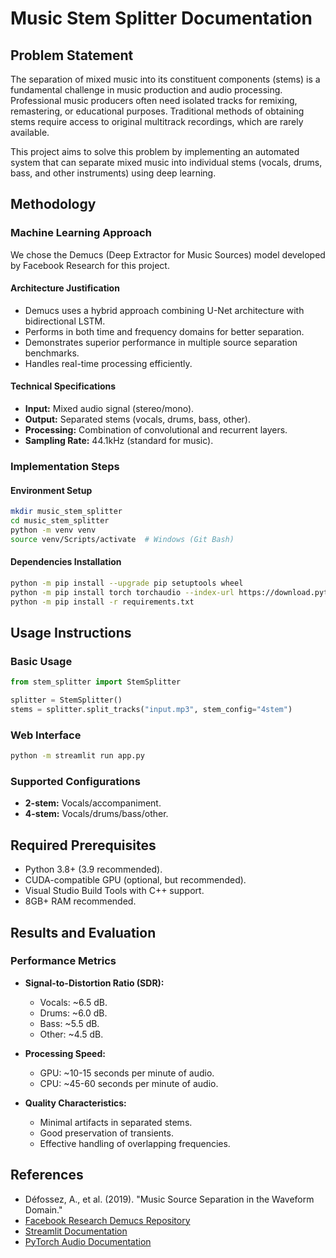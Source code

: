 # Music Stem Splitter Documentation

## Problem Statement

The separation of mixed music into its constituent components (stems) is a fundamental challenge in music production and audio processing. Professional music producers often need isolated tracks for remixing, remastering, or educational purposes. Traditional methods of obtaining stems require access to original multitrack recordings, which are rarely available.

This project aims to solve this problem by implementing an automated system that can separate mixed music into individual stems (vocals, drums, bass, and other instruments) using deep learning.

## Methodology

### Machine Learning Approach

We chose the Demucs (Deep Extractor for Music Sources) model developed by Facebook Research for this project. 

#### Architecture Justification

- Demucs uses a hybrid approach combining U-Net architecture with bidirectional LSTM.
- Performs in both time and frequency domains for better separation.
- Demonstrates superior performance in multiple source separation benchmarks.
- Handles real-time processing efficiently.

#### Technical Specifications

- **Input:** Mixed audio signal (stereo/mono).
- **Output:** Separated stems (vocals, drums, bass, other).
- **Processing:** Combination of convolutional and recurrent layers.
- **Sampling Rate:** 44.1kHz (standard for music).

### Implementation Steps

#### Environment Setup

```bash
mkdir music_stem_splitter
cd music_stem_splitter
python -m venv venv
source venv/Scripts/activate  # Windows (Git Bash)
```

#### Dependencies Installation

```bash
python -m pip install --upgrade pip setuptools wheel
python -m pip install torch torchaudio --index-url https://download.pytorch.org/whl/cu118
python -m pip install -r requirements.txt
```

## Usage Instructions

### Basic Usage

```python
from stem_splitter import StemSplitter

splitter = StemSplitter()
stems = splitter.split_tracks("input.mp3", stem_config="4stem")
```

### Web Interface

```bash
python -m streamlit run app.py
```

### Supported Configurations

- **2-stem:** Vocals/accompaniment.
- **4-stem:** Vocals/drums/bass/other.

## Required Prerequisites

- Python 3.8+ (3.9 recommended).
- CUDA-compatible GPU (optional, but recommended).
- Visual Studio Build Tools with C++ support.
- 8GB+ RAM recommended.

## Results and Evaluation

### Performance Metrics

- **Signal-to-Distortion Ratio (SDR):**
  - Vocals: ~6.5 dB.
  - Drums: ~6.0 dB.
  - Bass: ~5.5 dB.
  - Other: ~4.5 dB.

- **Processing Speed:**
  - GPU: ~10-15 seconds per minute of audio.
  - CPU: ~45-60 seconds per minute of audio.

- **Quality Characteristics:**
  - Minimal artifacts in separated stems.
  - Good preservation of transients.
  - Effective handling of overlapping frequencies.

## References

- Défossez, A., et al. (2019). "Music Source Separation in the Waveform Domain."
- [Facebook Research Demucs Repository](https://github.com/facebookresearch/demucs)
- [Streamlit Documentation](https://docs.streamlit.io)
- [PyTorch Audio Documentation](https://pytorch.org/audio)
